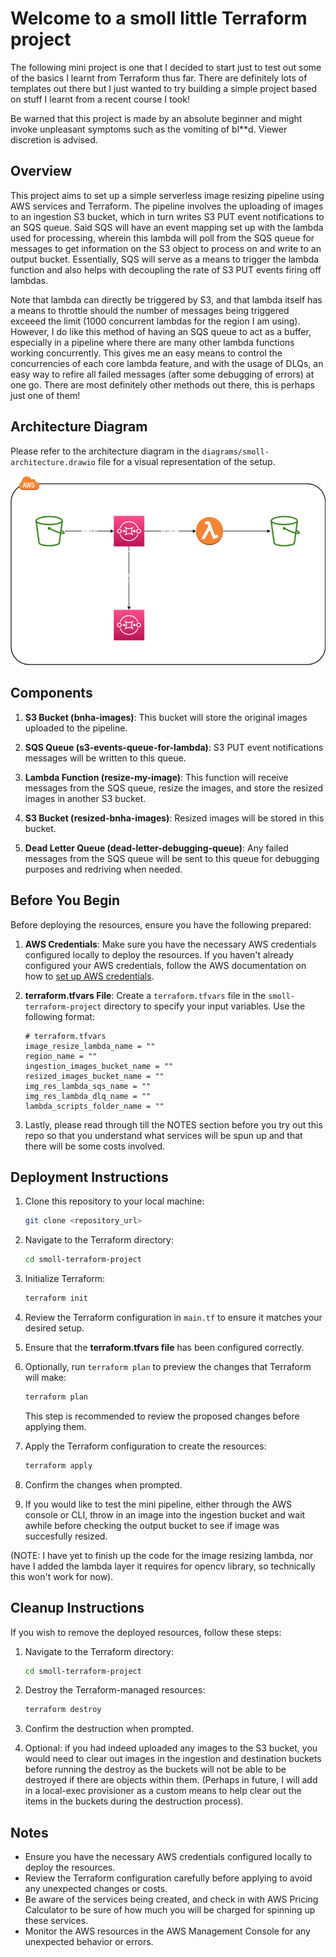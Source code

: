 # Welcome to a smoll little Terraform project
The following mini project is one that I decided to start just to test out some of the basics I learnt from Terraform thus far. There are definitely lots of templates out there but I just wanted to try building a simple project based on stuff I learnt from a recent course I took! 

Be warned that this project is made by an absolute beginner and might invoke unpleasant symptoms such as the vomiting of bl**d. Viewer discretion is advised.

## Overview
This project aims to set up a simple serverless image resizing pipeline using AWS services and Terraform. The pipeline involves the uploading of images to an ingestion S3 bucket, which in turn writes S3 PUT event notifications to an SQS queue. Said SQS will have an event mapping set up with the lambda used for processing, wherein this lambda will poll from the SQS queue for messages to get information on the S3 object to process on and write to an output bucket. Essentially, SQS will serve as a means to trigger the lambda function and also helps with decoupling the rate of S3 PUT events firing off lambdas.

Note that lambda can directly be triggered by S3, and that lambda itself has a means to throttle should the number of messages being triggered exceeed the limit (1000 concurrent lambdas for the region I am using). However, I do like this method of having an SQS queue to act as a buffer, especially in a pipeline where there are many other lambda functions working concurrently. This gives me an easy means to control the concurrencies of each core lambda feature, and with the usage of DLQs, an easy way to refire all failed messages (after some debugging of errors) at one go. There are most definitely other methods out there, this is perhaps just one of them!


## Architecture Diagram

Please refer to the architecture diagram in the `diagrams/smoll-architecture.drawio` file for a visual representation of the setup.

![Architecture Diagram](diagrams/smoll-architecture.png)

## Components

1. **S3 Bucket (bnha-images)**: This bucket will store the original images uploaded to the pipeline.

2. **SQS Queue (s3-events-queue-for-lambda)**: S3 PUT event notifications messages will be written to this queue.

3. **Lambda Function (resize-my-image)**: This function will receive messages from the SQS queue, resize the images, and store the resized images in another S3 bucket.

4. **S3 Bucket (resized-bnha-images)**: Resized images will be stored in this bucket.

5. **Dead Letter Queue (dead-letter-debugging-queue)**: Any failed messages from the SQS queue will be sent to this queue for debugging purposes and redriving when needed.


## Before You Begin
Before deploying the resources, ensure you have the following prepared:

1. **AWS Credentials**: Make sure you have the necessary AWS credentials configured locally to deploy the resources. If you haven't already configured your AWS credentials, follow the AWS documentation on how to [set up AWS credentials](https://docs.aws.amazon.com/cli/latest/userguide/cli-configure-files.html).

2. **terraform.tfvars File**: Create a `terraform.tfvars` file in the `smoll-terraform-project` directory to specify your input variables. Use the following format:

    ```hcl
    # terraform.tfvars
    image_resize_lambda_name = ""
    region_name = ""
    ingestion_images_bucket_name = ""
    resized_images_bucket_name = ""
    img_res_lambda_sqs_name = ""
    img_res_lambda_dlq_name = ""
    lambda_scripts_folder_name = ""
    ```

3. Lastly, please read through till the NOTES section before you try out this repo so that you understand what services will be spun up and that there will be some costs involved.

## Deployment Instructions

1. Clone this repository to your local machine:

    ```bash
    git clone <repository_url>
    ```

2. Navigate to the Terraform directory:

    ```bash
    cd smoll-terraform-project
    ```

3. Initialize Terraform:

    ```bash
    terraform init
    ```

4. Review the Terraform configuration in `main.tf` to ensure it matches your desired setup.

5. Ensure that the **terraform.tfvars file** has been configured correctly.

6. Optionally, run `terraform plan` to preview the changes that Terraform will make:

    ```bash
    terraform plan
    ```

    This step is recommended to review the proposed changes before applying them.
7. Apply the Terraform configuration to create the resources:

    ```bash
    terraform apply
    ```

8. Confirm the changes when prompted.

9. If you would like to test the mini pipeline, either through the AWS console or CLI, throw in an image into the ingestion bucket and wait awhile before checking the output bucket to see if image was succesfully resized. 

(NOTE: I have yet to finish up the code for the image resizing lambda, nor have I added the lambda layer it requires for opencv library, so technically this won't work for now).

## Cleanup Instructions

If you wish to remove the deployed resources, follow these steps:

1. Navigate to the Terraform directory:

    ```bash
    cd smoll-terraform-project
    ```

2. Destroy the Terraform-managed resources:

    ```bash
    terraform destroy
    ```

3. Confirm the destruction when prompted.

4. Optional: if you had indeed uploaded any images to the S3 bucket, you would need to clear out images in the ingestion and destination buckets before running the destroy as the buckets will not be able to be destroyed if there are objects within them. (Perhaps in future, I will add in a local-exec provisioner as a custom means to help clear out the items in the buckets during the destruction process).

## Notes

- Ensure you have the necessary AWS credentials configured locally to deploy the resources.
- Review the Terraform configuration carefully before applying to avoid any unexpected changes or costs.
- Be aware of the services being created, and check in with AWS Pricing Calculator to be sure of how much you will be charged for spinning up these services.
- Monitor the AWS resources in the AWS Management Console for any unexpected behavior or errors.
